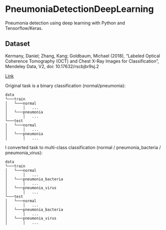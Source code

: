 # PneumoniaDetectionDeepLearning

Pneumonia detection using deep learning with Python and Tensorflow/Keras.

## Dataset

Kermany, Daniel; Zhang, Kang; Goldbaum, Michael (2018), “Labeled Optical Coherence Tomography (OCT) and Chest X-Ray Images for Classification”, Mendeley Data, V2, doi: 10.17632/rscbjbr9sj.2

[Link](https://data.mendeley.com/datasets/rscbjbr9sj/2)

Original task is a binary classification (normal/pneumonia):

```
data
└───train
│   └───normal
│       │   ...
│   └───pneumonia
│       │   ...
└───test
│   └───normal
│       │   ...
│   └───pneumonia
│       │   ...
```

I converted task to multi-class classification (normal / pneumonia_bacteria / pneumonia_virus):

```
data
└───train
│   └───normal
│       │   ...
│   └───pneumonia_bacteria
│       │   ...
│   └───pneumonia_virus
│       │   ...
└───test
│   └───normal
│       │   ...
│   └───pneumonia_bacteria
│       │   ...
│   └───pneumonia_virus
│       │   ...
```
